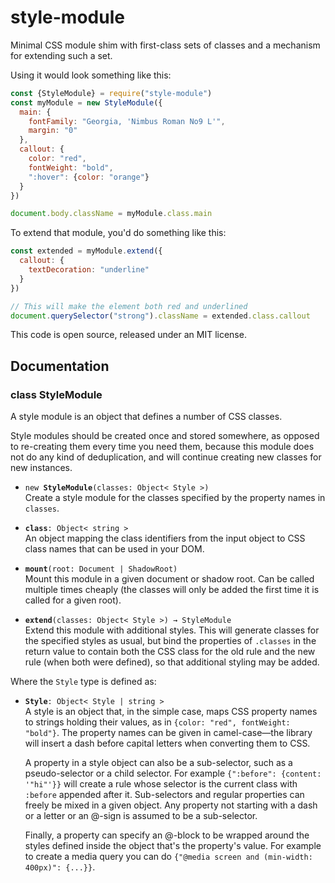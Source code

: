 <!-- To edit this file, edit /src/README.md, not /README.md -->

# style-module

Minimal CSS module shim with first-class sets of classes and a
mechanism for extending such a set.

Using it would look something like this:

```javascript
const {StyleModule} = require("style-module")
const myModule = new StyleModule({
  main: {
    fontFamily: "Georgia, 'Nimbus Roman No9 L'",
    margin: "0"
  },
  callout: {
    color: "red",
    fontWeight: "bold",
    ":hover": {color: "orange"}
  }
})

document.body.className = myModule.class.main
```

To extend that module, you'd do something like this:

```javascript
const extended = myModule.extend({
  callout: {
    textDecoration: "underline"
  }
})

// This will make the element both red and underlined
document.querySelector("strong").className = extended.class.callout
```

This code is open source, released under an MIT license.
    
## Documentation

### class StyleModule

A style module is an object that defines a number of CSS
classes.

Style modules should be created once and stored somewhere, as
opposed to re-creating them every time you need them, because this
module does not do any kind of deduplication, and will continue
creating new classes for new instances.

 * `new `**`StyleModule`**`(classes: Object< Style >)`\
   Create a style module for the classes specified by the property
   names in `classes`.

 * **`class`**`: Object< string >`\
   An object mapping the class identifiers from
   the input object to CSS class names that can be used in your
   DOM.

 * **`mount`**`(root: Document | ShadowRoot)`\
   Mount this module in a given document or shadow root. Can be
   called multiple times cheaply (the classes will only be added the
   first time it is called for a given root).

 * **`extend`**`(classes: Object< Style >) → StyleModule`\
   Extend this module with additional styles. This will generate
   classes for the specified styles as usual, but bind the
   properties of `.classes` in the return value to contain both the
   CSS class for the old rule and the new rule (when both were
   defined), so that additional styling may be added.


Where the `Style` type is defined as:

 * **`Style`**`: Object< Style | string >`\
   A style is an object that, in the simple case, maps CSS property
   names to strings holding their values, as in `{color: "red",
   fontWeight: "bold"}`. The property names can be given in
   camel-case—the library will insert a dash before capital letters
   when converting them to CSS.

   A property in a style object can also be a sub-selector, such as a
   pseudo-selector or a child selector. For example `{":before":
   {content: '"hi"'}}` will create a rule whose selector is the
   current class with `:before` appended after it. Sub-selectors and
   regular properties can freely be mixed in a given object. Any
   property not starting with a dash or a letter or an @-sign is
   assumed to be a sub-selector.

   Finally, a property can specify an @-block to be wrapped around the
   styles defined inside the object that's the property's value. For
   example to create a media query you can do `{"@media screen and
   (min-width: 400px)": {...}}`.


